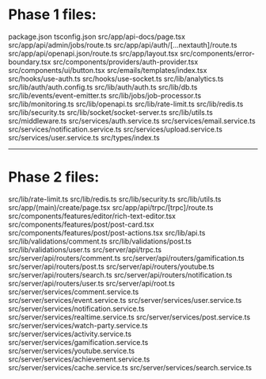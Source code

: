 # Phase 1 files:
package.json
tsconfig.json
src/app/api-docs/page.tsx
src/app/api/admin/jobs/route.ts
src/app/api/auth/[...nextauth]/route.ts
src/app/api/openapi.json/route.ts
src/app/layout.tsx
src/components/error-boundary.tsx
src/components/providers/auth-provider.tsx
src/components/ui/button.tsx
src/emails/templates/index.tsx
src/hooks/use-auth.ts
src/hooks/use-socket.ts
src/lib/analytics.ts
src/lib/auth/auth.config.ts
src/lib/auth/auth.ts
src/lib/db.ts
src/lib/events/event-emitter.ts
src/lib/jobs/job-processor.ts
src/lib/monitoring.ts
src/lib/openapi.ts
src/lib/rate-limit.ts
src/lib/redis.ts
src/lib/security.ts
src/lib/socket/socket-server.ts
src/lib/utils.ts
src/middleware.ts
src/services/auth.service.ts
src/services/email.service.ts
src/services/notification.service.ts
src/services/upload.service.ts
src/services/user.service.ts
src/types/index.ts

---
# Phase 2 files:
src/lib/rate-limit.ts
src/lib/redis.ts
src/lib/security.ts
src/lib/utils.ts
src/app/(main)/create/page.tsx
src/app/api/trpc/[trpc]/route.ts
src/components/features/editor/rich-text-editor.tsx
src/components/features/post/post-card.tsx
src/components/features/post/post-actions.tsx
src/lib/api.ts
src/lib/validations/comment.ts
src/lib/validations/post.ts
src/lib/validations/user.ts
src/server/api/trpc.ts
src/server/api/routers/comment.ts
src/server/api/routers/gamification.ts
src/server/api/routers/post.ts
src/server/api/routers/youtube.ts
src/server/api/routers/search.ts
src/server/api/routers/notification.ts
src/server/api/routers/user.ts
src/server/api/root.ts
src/server/services/comment.service.ts
src/server/services/event.service.ts
src/server/services/user.service.ts
src/server/services/notification.service.ts
src/server/services/realtime.service.ts
src/server/services/post.service.ts
src/server/services/watch-party.service.ts
src/server/services/activity.service.ts
src/server/services/gamification.service.ts
src/server/services/youtube.service.ts
src/server/services/achievement.service.ts
src/server/services/cache.service.ts
src/server/services/search.service.ts
